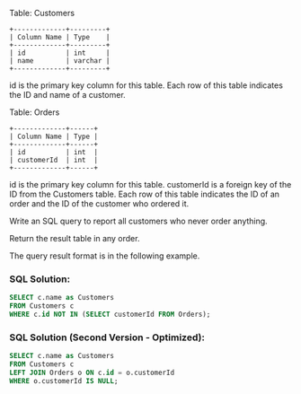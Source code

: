 Table: Customers

```
+-------------+---------+
| Column Name | Type    |
+-------------+---------+
| id          | int     |
| name        | varchar |
+-------------+---------+
```
id is the primary key column for this table.
Each row of this table indicates the ID and name of a customer.


Table: Orders
```
+-------------+------+
| Column Name | Type |
+-------------+------+
| id          | int  |
| customerId  | int  |
+-------------+------+
```
id is the primary key column for this table.
customerId is a foreign key of the ID from the Customers table.
Each row of this table indicates the ID of an order and the ID of the customer who ordered it.


Write an SQL query to report all customers who never order anything.

Return the result table in any order.

The query result format is in the following example.

### SQL Solution:
```sql
SELECT c.name as Customers
FROM Customers c
WHERE c.id NOT IN (SELECT customerId FROM Orders);
```

### SQL Solution (Second Version - Optimized):
```sql
SELECT c.name as Customers
FROM Customers c
LEFT JOIN Orders o ON c.id = o.customerId
WHERE o.customerId IS NULL;
```